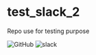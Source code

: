# test_slack_2
Repo use for testing purpose

![GitHub](https://assets-cdn.github.com/images/modules/logos_page/GitHub-Mark.png)
![slack](https://upload.wikimedia.org/wikipedia/commons/b/b9/Slack_Technologies_Logo.svg)
